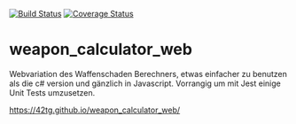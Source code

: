 [![Build Status](https://travis-ci.com/42tg/weapon_calculator_web.svg?token=sk9NM544h3pVDnFFAYvz&branch=master)](https://travis-ci.com/42tg/weapon_calculator_web) [![Coverage Status](https://coveralls.io/repos/github/42tg/weapon_calculator_web/badge.svg?branch=master)](https://coveralls.io/github/42tg/weapon_calculator_web?branch=master)
# weapon_calculator_web

Webvariation des Waffenschaden Berechners, etwas einfacher zu benutzen als die c# version und gänzlich in Javascript. Vorrangig um mit Jest einige Unit Tests umzusetzen.

https://42tg.github.io/weapon_calculator_web/